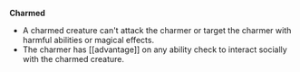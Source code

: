 **Charmed**
 -  A charmed creature can't attack the charmer or target the charmer with harmful abilities or magical effects.
 -  The charmer has [[advantage]]  on any ability check to interact socially with the charmed creature.
